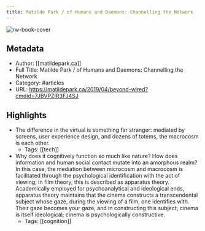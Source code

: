 ```yaml
---
title: Matilde Park / of Humans and Daemons: Channelling the Network
---
```

![rw-book-cover](https://readwise-assets.s3.amazonaws.com/static/images/article4.6bc1851654a0.png)

## Metadata
- Author: [[matildepark.ca]]
- Full Title: Matilde Park / of Humans and Daemons: Channelling the Network
- Category: #articles
- URL: https://matildepark.ca/2019/04/beyond-wired?cmdid=7JBVPZIR3FJ4SJ

## Highlights
- The difference in the virtual is something far stranger: mediated by screens, user experience design, and dozens of totems, the macrocosm is each other.
    - Tags: [[tech]] 
- Why does it cognitively function so much like nature? How does information and human social contact mutate into an amorphous realm? In this case, the mediation between microcosm and macrocosm is facilitated through the psychological identification with the act of viewing; in film theory, this is described as apparatus theory. Academically employed for psychoanalytical and ideological ends, apparatus theory maintains that the cinema constructs a transcendental subject whose gaze, during the viewing of a film, one identifies with. Their gaze becomes your gaze, and in constructing this subject, cinema is itself ideological; cinema is psychologically constructive.
    - Tags: [[cognition]] 
